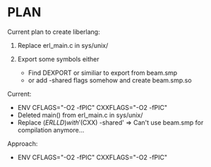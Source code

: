 # PLAN

Current plan to create liberlang:

1) Replace erl_main.c in sys/unix/

2) Export some symbols either
    * Find DEXPORT or similiar to export from beam.smp
    * or add -shared flags somehow and create beam.smp.so


Current: 
- ENV CFLAGS="-O2 -fPIC" CXXFLAGS="-O2 -fPIC"
- Deleted main() from  erl_main.c in sys/unix/
- Replace $(ERLLD) with '$(CXX) -shared'
=> Can't use beam.smp for compilation anymore...

Approach:
- ENV CFLAGS="-O2 -fPIC" CXXFLAGS="-O2 -fPIC"

